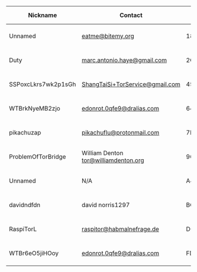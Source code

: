 | Nickname |  Contact | Hashed Fingerprint	| Running | Flags | Last Seen | First Seen | Last Restarted | Advertised Bandwidth | Platform | Version | Version Status | Recommended Version | BridgeDB Distributor | OR Addresses | Transports | BlockList |
|---|---|---|---|---|---|---|---|---|---|---|---|---|---|---|---|---|
|Unnamed | eatme@bitemy.org | 18A4971C0C1EE5ED27F508B3010B18313CAE14C8 | true | Running, V2Dir, Valid | 2025-11-01 09:48:34 | 2025-11-01 04:48:34 | 2025-11-01 04:38:55 | 0 | Tor 0.4.8.17 on Linux | 0.4.8.17 | recommended | true | N/A | 10.36.96.146:60253, [fd9f:2e19:3bcf::c4:232d]:60253 |  | |
|Duty | marc.antonio.haye@gmail.com | 2C0E58A3678C75B7B269C5076AAB0A682FF129FA | true | Running, V2Dir, Valid | 2025-11-01 09:48:34 | 2025-11-01 09:18:34 | 2025-11-01 08:43:26 | 2481152 | Tor 0.4.8.18 on Linux | 0.4.8.18 | recommended | true | N/A | 10.216.55.109:50478 | obfs4 | |
|SSPoxcLkrs7wk2p1sGh | ShangTaiSi+TorService@gmail.com | 4506A97B4FD81C6BC55E5C8A641479D294F2313A | true | Running, V2Dir, Valid | 2025-11-01 09:48:34 | 2025-11-01 02:18:34 | 2025-10-30 10:19:23 | 60416 | Tor 0.4.8.19 on Linux | 0.4.8.19 | recommended | true | settings | 10.51.35.4:62113 |  | |
|WTBrkNyeMB2zjo | edonrot.0qfe9@dralias.com | 6460788977D0E912118F3C37D5170FDC3485A7CA | false | V2Dir, Valid | 2025-11-01 09:48:34 | 2025-11-01 06:48:34 | 2025-11-01 06:29:33 | 72704 | Tor 0.4.8.17 on Linux | 0.4.8.17 | recommended | true | N/A | 10.248.185.94:51264 | webtunnel | |
|pikachuzap | pikachuflu@protonmail.com | 7B5D4E9D3628B4295A599BB30CEB005AD638E967 | true | Running, V2Dir, Valid | 2025-11-01 09:48:34 | 2025-11-01 09:18:34 | 2025-11-01 08:50:25 | 0 | Tor 0.4.8.19 on Linux | 0.4.8.19 | recommended | true | N/A | 10.250.158.187:60160 | obfs4 | |
|ProblemOfTorBridge | William Denton <tor@williamdenton.org> | 96456316205648FA7D7D41A78AB7690360445893 | true | Running, Valid | 2025-11-01 09:48:34 | 2025-11-01 00:18:34 | 2025-10-31 23:48:33 | 0 | Tor 0.4.8.17 on Linux | 0.4.8.17 | recommended | true | N/A | 10.180.243.133:61853 |  | |
|Unnamed | N/A | A438DF4EC08F8EF580860F9F98286661DCBB1B59 | true | Running, V2Dir, Valid | 2025-11-01 09:48:34 | 2025-11-01 08:18:34 | 2025-11-01 08:11:22 | 0 | Tor 0.4.8.10 on Linux | 0.4.8.10 | recommended | true | N/A | 10.14.62.193:61176, [fd9f:2e19:3bcf::c6:263d]:61176 | obfs3, obfs4 | |
|davidndfdn | david norris1297 <AT gmail dot com> | BC491CFC702EED4560CC0CBDF46BE293723E7D07 | true | Running, V2Dir, Valid | 2025-11-01 09:48:34 | 2025-11-01 02:48:34 | 2025-11-01 03:41:51 | 158720 | Tor 0.4.8.16 on Linux | 0.4.8.16 | recommended | true | N/A | 10.171.68.242:55590 |  | |
|RaspiTorL | raspitor@habmalnefrage.de | D0F09B2E9CC1DE6E7B06FB4BC75DACD8E27CCD6F | false | Valid | 2025-11-01 09:48:34 | 2025-11-01 00:18:34 | 2025-11-01 07:47:13 | 402432 | Tor 0.4.8.18 on Linux | 0.4.8.18 | recommended | true | settings | 10.199.79.159:62940 | obfs4 | distributed=false|
|WTBr6eO5jiHOoy | edonrot.0qfe9@dralias.com | FD6F95BCC29C4A6F09E04BFE85239E7FF10383AE | true | Running, V2Dir, Valid | 2025-11-01 09:48:34 | 2025-11-01 07:48:34 | 2025-11-01 07:43:50 | 0 | Tor 0.4.8.17 on Linux | 0.4.8.17 | recommended | true | N/A | 10.81.183.76:60097 | webtunnel | |
